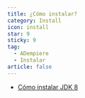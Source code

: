 ```yaml
---
title: ¿Cómo instalar?
category: Install
icon: install
star: 9
sticky: 9
tag:
  - ADempiere
  - Instalar
article: false
---
```


- [Cómo instalar JDK 8](./installing-jdk8.md)

